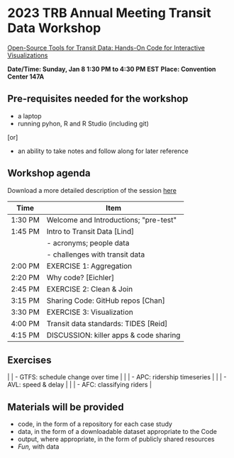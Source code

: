 # 2023 TRB Annual Meeting Transit Data Workshop

[Open-Source Tools for Transit Data: Hands-On Code for Interactive Visualizations](https://annualmeeting.mytrb.org/OnlineProgram/Details/18922)

**Date/Time: Sunday, Jan 8 1:30 PM to 4:30 PM EST** 
**Place: Convention Center 147A**

## Pre-requisites needed for the workshop  

* a laptop
* running pyhon, R and R Studio (including git)  

[or]  

* an ability to take notes and follow along for later reference

## Workshop agenda  

Download a more detailed description of the session [here](workshop_files/AP090-TRBAM-workshop-propo-Jun2021.pdf)

| **Time** | **Item**                                       |
| -------- | ---------------------------------------------- |
| 1:30 PM  | Welcome and  Introductions; "pre-test"         |
| 1:45 PM  | Intro to Transit Data [Lind]					|
|		   |	- acronyms; people data						|
|		   | 	- challenges with transit data				|
| 2:00 PM  | EXERCISE 1: Aggregation		                |
| 2:20 PM  | Why code? [Eichler]							|
| 2:45 PM  | EXERCISE 2: Clean & Join						|
| 3:15 PM  | Sharing Code: GitHub repos [Chan]				|
| 3:30 PM  | EXERCISE 3: Visualization						|
| 4:00 PM  | Transit data standards: TIDES [Reid]			|
| 4:15 PM  | DISCUSSION: killer apps & code sharing			|

## Exercises

| 		   | 	- GTFS: schedule change over time			|
| 		   | 	- APC: ridership timeseries 				|
| 		   | 	- AVL: speed & delay 						|
| 		   | 	- AFC: classifying riders					|

## Materials will be provided  

 * code, in the form of a repository for each case study
 * data, in the form of a downloadable dataset appropriate to the Code
 * output, where appropriate, in the form of publicly shared resources
 * _Fun,_ with data